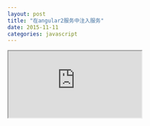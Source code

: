 ```yaml
---
layout: post
title: "在angular2服务中注入服务"
date: 2015-11-11
categories: javascript
---
```




<iframe src="https://github.com/kittencup/angular2-ama-cn/issues/61"></iframe>